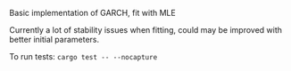 Basic implementation of GARCH, fit with MLE

Currently a lot of stability issues when fitting, could may be improved with better initial parameters.

To run tests: `cargo test -- --nocapture`